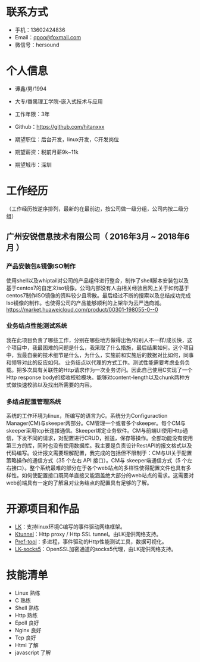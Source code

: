 
# 联系方式
- 手机：13602424836
- Email：qpoo@foxmail.com
- 微信号：hersound


# 个人信息

 - 谭鑫/男/1994 
 - 大专/番禺理工学院-嵌入式技术与应用
 - 工作年限：3年
 - Github：https://github.com/hitanxxx

 - 期望职位：后台开发，linux开发，C开发岗位
 - 期望薪资：税前月薪9k~11k
 - 期望城市：深圳


# 工作经历
（工作经历按逆序排列，最新的在最前边，按公司做一级分组，公司内按二级分组）

## 广州安锐信息技术有限公司（ 2016年3月 ~ 2018年6月 ）
### 产品安装包&镜像ISO制作
使用shell以及whiptail对公司的产品组件进行整合，制作了shell脚本安装包以及基于centos7的自定义iso镜像。公司内部没有人由相关经验且网上关于如何基于centos7制作ISO镜像的资料较少且零散。最后经过不断的搜索以及总结成功完成Iso镜像的制作。也使得公司的产品能够顺利的上架华为云严选商城。https://market.huaweicloud.com/product/00301-198055-0--0
  
  
  ### 业务结点性能测试系统
我在此项目负责了哪些工作，分别在哪些地方做得出色/和别人不一样/成长快，这个项目中，我最困难的问题是什么，我采取了什么措施，最后结果如何。这个项目中，我最自豪的技术细节是什么，为什么，实施前和实施后的数据对比如何，同事和领导对此的反应如何。
业务结点以代理的方式工作。测试性能需要考虑业务负载。把多次具有关联性的Http请求作为一次业务访问。因此自己使用C实现了一个Http response body的接收校验模块。能够对content-length以及chunk两种方式做快速校验以及找出所需要的内容。


### 多结点配置管理系统
系统的工作环境为linux，所编写的语言为C。系统分为Configuraction Manager(CM)与skeeper两部分。CM管理一个或者多个skeeper。每个CM与skeeper采用tcp长连接通信。Skeeper绑定业务软件。CM与前端UI使用Http通信，下发不同的请求，对配置进行CRUD，推送，保存等操作。全部功能没有使用第三方的库，同时也没有使用数据库。我主要是负责设计RestAPI的报文格式以及代码编写。设计报文需要理解配置，我完成的包括但不限制于：CM与UI关于配置策略操作的通信方式（35 个左右 API 接口）。CM与 skeeper端通信方式（5 个左右接口）。整个系统最难的部分在于各个web站点的多样性使得配置文件也具有多样性。如何使配置接口既简单直接又能涵盖绝大部分的web站点的需求。这需要对web前端具有一定的了解且对业务结点的配置具有足够的了解。
# 开源项目和作品
  - [LK](https://github.com/hitanxxx/LK)：支持linux环境C编写的事件驱动网络框架。
  - [Ktunnel](https://github.com/hitanxxx/k_tunnel)：Http proxy / Http SSL tunnel。由LK提供网络支持。
  - [Pref-tool](https://github.com/hitanxxx/perf_tool)：多进程，事件驱动的Http性能测试工具，数据可视化。
  - [LK-socks5](https://github.com/hitanxxx/lk_socks5)：OpenSSL加密通道的socks5代理，由LK提供网络支持。
# 技能清单
- Linux	熟练
- C	熟练
- Shell	熟练
- Http	熟练
- Epoll	良好
- Nginx	良好
- Tcp	良好
- Html 了解
- javascript 了解


